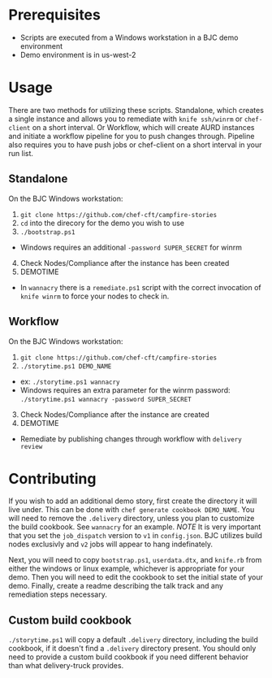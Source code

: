 # Prerequisites

* Scripts are executed from a Windows workstation in a BJC demo environment
* Demo environment is in us-west-2


# Usage

There are two methods for utilizing these scripts.  Standalone, which creates a single instance and allows you to remediate with `knife ssh/winrm` or `chef-client` on a short interval.  Or Workflow, which will create AURD instances and initiate a workflow pipeline for you to push changes through. Pipeline also requires you to have push jobs or chef-client on a short interval in your run list. 

## Standalone

On the BJC Windows workstation:
1. `git clone https://github.com/chef-cft/campfire-stories`
2. `cd` into the direcory for the demo you wish to use
3. `./bootstrap.ps1`
  * Windows requires an additional `-password SUPER_SECRET` for winrm
4. Check Nodes/Compliance after the instance has been created
5. DEMOTIME
  * In `wannacry` there is a `remediate.ps1` script with the correct invocation of `knife winrm` to force your nodes to check in. 

## Workflow

On the BJC Windows workstation:
1. `git clone https://github.com/chef-cft/campfire-stories`
2. `./storytime.ps1 DEMO_NAME` 
  * ex: `./storytime.ps1 wannacry`
  * Windows requires an extra parameter for the winrm password: `./storytime.ps1 wannacry -password SUPER_SECRET`
3. Check Nodes/Compliance after the instance are created
4. DEMOTIME
  * Remediate by publishing changes through workflow with `delivery review` 

# Contributing

If you wish to add an additional demo story, first create the directory it will live under.  This can be done with `chef generate cookbook DEMO_NAME`.  You will need to remove the `.delivery` directory, unless you plan to customize the build cookbook.  See `wannacry` for an example.  *NOTE* It is very important that you set the `job_dispatch` version to `v1` in `config.json`.  BJC utilizes build nodes exclusivly and `v2` jobs will appear to hang indefinately. 

Next, you will need to copy `bootstrap.ps1`, `userdata.dtx`, and `knife.rb` from either the windows or linux example,  whichever is appropriate for your demo. Then you will need to edit the cookbook to set the initial state of your demo.  Finally,  create a readme describing the talk track and any remediation steps necessary.  

## Custom build cookbook

`./storytime.ps1` will copy a default `.delivery` directory, including the build cookbook, if it doesn't find a `.delivery` directory present. You should only need to provide a custom build cookbook if you need different behavior than what delivery-truck provides. 
